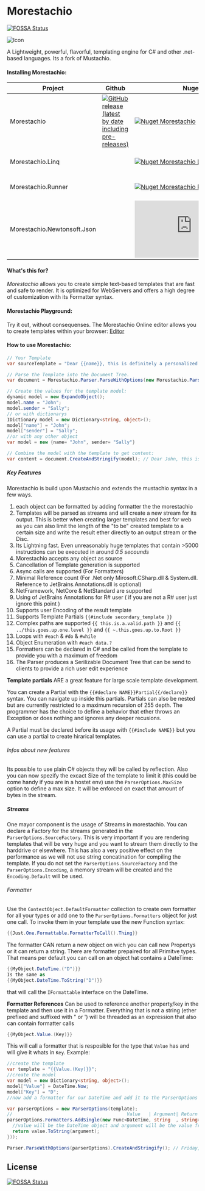 # Morestachio 
[![FOSSA Status](https://app.fossa.io/api/projects/git%2Bgithub.com%2FJPVenson%2Fmorestachio.svg?type=shield)](https://app.fossa.io/projects/git%2Bgithub.com%2FJPVenson%2Fmorestachio?ref=badge_shield)



![Icon](https://github.com/JPVenson/morestachio/blob/master/Morestachio/Morestachio%20248x248.png?raw=true)

A Lightweight, powerful, flavorful, templating engine for C# and other .net-based languages. Its a fork of Mustachio.

#### Installing Morestachio:


|Project|Github|Nuget|NugetCLI|Status|
|---|---|---|---|---|
| Morestachio | [![GitHub release (latest by date including pre-releases)](https://img.shields.io/github/v/release/JPVenson/morestachio?include_prereleases)](https://github.com/JPVenson/morestachio/releases) | [![Nuget Morestachio](https://img.shields.io/nuget/v/Morestachio?label=Morestachio)](https://www.nuget.org/packages/Morestachio/) | Install-Package Morestachio | [![Build status](https://dev.azure.com/JeanPierreBachmann/Mustachio/_apis/build/status/Morestachio-CI%20DotNet)](https://dev.azure.com/JeanPierreBachmann/Mustachio/_build/latest?definitionId=3)|
| Morestachio.Linq |  | [![Nuget Morestachio Linq](https://img.shields.io/nuget/v/Morestachio.Linq?label=%20Morestachio.Linq)](https://www.nuget.org/packages/Morestachio.Linq/) | Install-Package Morestachio.Linq | [![Build status](https://dev.azure.com/JeanPierreBachmann/Mustachio/_apis/build/status/Morestachio-CI%20DotNet)](https://dev.azure.com/JeanPierreBachmann/Mustachio/_build/latest?definitionId=3)|
| Morestachio.Runner |  | [![Nuget Morestachio Runner](https://img.shields.io/nuget/v/Morestachio.Runner?label=%20Morestachio.Runner)](https://www.nuget.org/packages/Morestachio.Runner/) | Install-Package Morestachio.Runner | [![Build status](https://dev.azure.com/JeanPierreBachmann/Mustachio/_apis/build/status/Morestachio-CI%20DotNet)](https://dev.azure.com/JeanPierreBachmann/Mustachio/_build/latest?definitionId=3)|
| Morestachio.Newtonsoft.Json|  | [![Nuget Morestachio Json](https://img.shields.io/nuget/v/Morestachio.Newtonsoft.Json?label=Morestachio.Newtonsoft.Json)](https://www.nuget.org/packages/Morestachio.Newtonsoft.Json/) | Install-Package Morestachio.Newtonsoft.Json | [![Build status](https://dev.azure.com/JeanPierreBachmann/Mustachio/_apis/build/status/Morestachio-CI%20DotNet)](https://dev.azure.com/JeanPierreBachmann/Mustachio/_build/latest?definitionId=3)|

#### What's this for?

*Morestachio* allows you to create simple text-based templates that are fast and safe to render. It is optimized for WebServers and offers a high degree of customization with its Formatter syntax.

#### Morestachio Playground:
Try it out, without consequenses. The Morestachio Online editor allows you to create templates within your browser:
[Editor](https://morestachio.jean-pierre-bachmann.dev/)

#### How to use Morestachio:

```csharp
// Your Template
var sourceTemplate = "Dear {{name}}, this is definitely a personalized note to you. Very truly yours, {{sender}}"

// Parse the Template into the Document Tree. 
var document = Morestachio.Parser.ParseWithOptions(new Morestachio.ParserOptions(sourceTemplate));

// Create the values for the template model:
dynamic model = new ExpandoObject();
model.name = "John";
model.sender = "Sally";
// or with dictionarys
IDictionary model = new Dictionary<string, object>();
model["name"] = "John";
model["sender"] = "Sally";
//or with any other object
var model = new {name= "John", sender= "Sally"}

// Combine the model with the template to get content:
var content = document.CreateAndStringify(model); // Dear John, this is definitely a personalized note to you. Very truly yours, Sally
```


##### Key Features
Morestachio is build upon Mustachio and extends the mustachio syntax in a few ways.

1. each object can be formatted by adding formatter the the morestachio
2. Templates will be parsed as streams and will create a new stream for its output. This is better when creating larger templates and best for web as you can also limit the length of the "to be" created template to a certain size and write the result ether directly to an output stream or the Disc.
3. Its Lightning fast. Even unreasonably huge templates that contain >5000 instructions can be executed in around *0.5 secounds*
4. Morestachio accepts any object as source
5. Cancellation of Template generation is supported
6. Async calls are supported (For Formatters)
7. Minimal Reference count (For .Net only Mirosoft.CSharp.dll & System.dll. Reference to JetBrains.Annotations.dll is optional)
8. NetFramework, NetCore & NetStandard are supported
9. Using of JetBrains Annotations for R# user ( if you are not a R# user just ignore this point )
10. Supports user Encoding of the result template
11. Supports Template Partials `{{#include secondary_template }}`
12. Complex paths are supported `{{ this.is.a.valid.path }}` and `{{ ../this.goes.up.one.level }}` and `{{ ~.this.goes.up.to.Root }}`
13. Loops with `#each` & `#do` & `#while`
14. Object Enumeration with `#each data.?`
15. Formatters can be declared in C# and be called from the template to provide you with a maximum of freedom
16. The Parser produces a Serilizable Document Tree that can be send to clients to provide a rich user edit experience 
 
**Template partials** ARE a great feature for large scale template development.

You can create a Partial with the `{{#declare NAME}}Partial{{/declare}}` syntax. You can navigate up inside this partials. Partials can also be nested but are currently restricted to a maximum recursion of 255 depth. The programmer has the choice to define a behavior that ether throws an Exception or does nothing and ignores any deeper recusions. 

A Partial must be declared before its usage with `{{#include NAME}}` but you can use a partial to create hirarical templates. 

###### Infos about new features
 
Its possible to use plain C# objects they will be called by reflection. 
Also you can now spezify the excact Size of the template to limit it (this could be come handy if you are in a hostet env) use the `ParserOptions.MaxSize` option to define a max size. It will be enforced on exact that amount of bytes in the stream.

##### Streams
One mayor component is the usage of Streams in morestachio. You can declare a Factory for the streams generated in the `ParserOptions.SourceFactory`. This is very important if you are rendering templates that will be very huge and you want to stream them directly to the harddrive or elsewhere. This has also a very positive effect on the performance as we will not use string concatination for compiling the template. If you do not set the `ParserOptions.SourceFactory` and the `ParserOptions.Encoding`, a memory stream will be created and the `Encoding.Default` will be used.
 
###### Formatter
Use the `ContextObject.DefaultFormatter` collection to create own formatter for all your types or add one to the `ParserOptions.Formatters` object for just one call. To invoke them in your template use the new Function syntax:
```csharp
{{Just.One.Formattable.FormatterToCall().Thing}}
```

The formatter CAN return a new object on wich you can call new Propertys or it can return a string.
There are formatter prepaired for all Primitve types. That means per default you can call on an object hat contains a DateTime:
```csharp
{{MyObject.DateTime.("D")}}
Is the same as
{{MyObject.DateTime.ToString("D")}}
```
that will call the `IFormattable` interface on the DateTime. 

**Formatter References** 
Can be used to reference another property/key in the template and then use it in a Formatter. Everything that is not a string (ether prefixed and suffixed with " or ') will be threaded as an expression that also can contain formatter calls
```csharp
{{MyObject.Value.(Key)}}
```
This will call a formatter that is resposible for the type that `Value` has and will give it whats in `Key`. Example:
```csharp
//create the template
var template = "{{Value.(Key)}}";
//create the model
var model = new Dictionary<string, object>();
model["Value"] = DateTime.Now; 
model["Key"] = "D";
//now add a formatter for our DateTime and add it to the ParserOptions

var parserOptions = new ParserOptions(template);
//                                          Value   | Argument| Return
parserOptions.Formatters.AddSingle(new Func<DateTime, string  , string>((value, argument) => {
  //value will be the DateTime object and argument will be the value from Key
  return value.ToString(argument);
}));

Parser.ParseWithOptions(parserOptions).CreateAndStringify(); // Friday, September 21, 2018 ish

```

## License
[![FOSSA Status](https://app.fossa.io/api/projects/git%2Bgithub.com%2FJPVenson%2Fmorestachio.svg?type=large)](https://app.fossa.io/projects/git%2Bgithub.com%2FJPVenson%2Fmorestachio?ref=badge_large)
